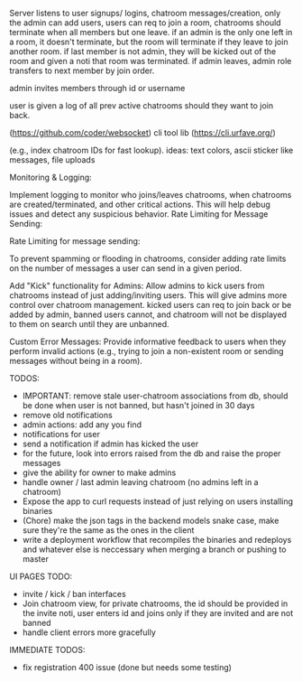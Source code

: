 Server listens to user signups/ logins, chatroom messages/creation, only the admin can add users,
users can req to join a room, chatrooms should terminate when all members but one leave.
if an admin is the only one left in a room, it doesn't terminate, but the room will terminate if they leave to join another room.
if last member is not admin, they will be kicked out of the room and given a noti that room was terminated.
if admin leaves, admin role transfers to next member by join order.

admin invites members through id or username

user is given a log of all prev active chatrooms should they want to join back.

(https://github.com/coder/websocket)
cli tool lib (https://cli.urfave.org/)



(e.g., index chatroom IDs for fast lookup).
ideas: 
text colors, ascii sticker like messages, file uploads


Monitoring & Logging:

Implement logging to monitor who joins/leaves chatrooms, when chatrooms are created/terminated, and other critical actions. This will help debug issues and detect any suspicious behavior.
Rate Limiting for Message Sending:

Rate Limiting for message sending:

To prevent spamming or flooding in chatrooms, consider adding rate limits on the number of messages a user can send in a given period.


Add "Kick" functionality for Admins: Allow admins to kick users from chatrooms instead of just adding/inviting users. This will give admins more control over chatroom management.
kicked users can req to join back or be added by admin, banned users cannot, and chatroom will not be displayed to them on search until they are unbanned.


Custom Error Messages: Provide informative feedback to users when they perform invalid actions (e.g., trying to join a non-existent room or sending messages without being in a room).


TODOS:
- IMPORTANT: remove stale user-chatroom associations from db, should be done when user is not banned, but hasn't joined in 30 days
- remove old notifications
- admin actions: add any you find 
- notifications for user
- send a notification if admin has kicked the user
- for the future, look into errors raised from the db and raise the proper messages
- give the ability for owner to make admins
- handle owner / last admin leaving chatroom (no admins left in a chatroom) 
- Expose the app to curl requests instead of just relying on users installing binaries
- (Chore) make the json tags in the backend models snake case, make sure they're the same as the ones in the client
- write a deployment workflow that recompiles the binaries and redeploys and whatever else is neccessary when merging a branch or pushing to master

UI PAGES TODO:
- invite / kick / ban interfaces
- Join chatroom view, for private chatrooms, the id should be provided in the invite noti, user enters id and joins only if they are invited and are not banned
- handle client errors more gracefully

IMMEDIATE TODOS:
- fix registration 400 issue (done but needs some testing)
